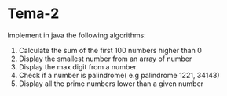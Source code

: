# Tema-2
Implement in java the following algorithms:  
1. Calculate the sum of the first 100 numbers higher than 0  
2. Display the smallest number from an array of number  
3. Display the max digit from a number.  
4. Check if a number is palindrome( e.g palindrome 1221, 34143)  
5. Display all the prime numbers lower than a given number
